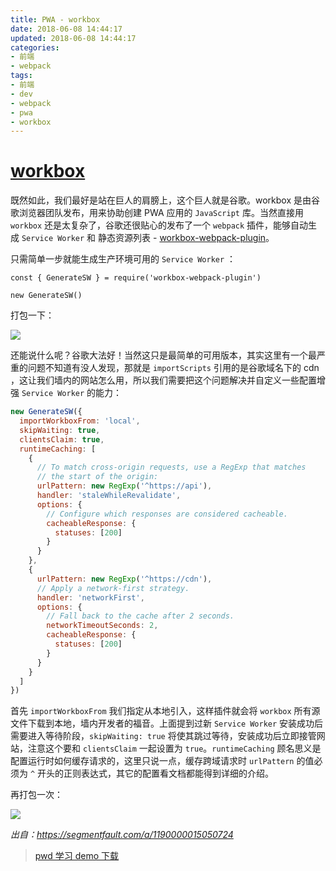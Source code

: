 ```yaml
---
title: PWA - workbox
date: 2018-06-08 14:44:17
updated: 2018-06-08 14:44:17
categories: 
- 前端
- webpack
tags:
- 前端
- dev
- webpack
- pwa
- workbox
---
```


# [workbox](https://developers.google.com/web/tools/workbox)

既然如此，我们最好是站在巨人的肩膀上，这个巨人就是谷歌。workbox 是由谷歌浏览器团队发布，用来协助创建 PWA 应用的 `JavaScript` 库。当然直接用 `workbox` 还是太复杂了，谷歌还很贴心的发布了一个 `webpack` 插件，能够自动生成 `Service Worker` 和 静态资源列表 - [workbox-webpack-plugin](https://developers.google.com/web/tools/workbox/modules/workbox-webpack-plugin)。

只需简单一步就能生成生产环境可用的 `Service Worker` ：

```
const { GenerateSW } = require('workbox-webpack-plugin')

new GenerateSW()
```

打包一下：

![](https://segmentfault.com/img/bVbbjuu?w=3028&h=1318)

还能说什么呢？谷歌大法好！当然这只是最简单的可用版本，其实这里有一个最严重的问题不知道有没人发现，那就是 `importScripts` 引用的是谷歌域名下的 cdn ，这让我们墙内的网站怎么用，所以我们需要把这个问题解决并自定义一些配置增强 `Service Worker` 的能力：

```javascript
new GenerateSW({
  importWorkboxFrom: 'local',
  skipWaiting: true,
  clientsClaim: true,
  runtimeCaching: [
    {
      // To match cross-origin requests, use a RegExp that matches
      // the start of the origin:
      urlPattern: new RegExp('^https://api'),
      handler: 'staleWhileRevalidate',
      options: {
        // Configure which responses are considered cacheable.
        cacheableResponse: {
          statuses: [200]
        }
      }
    },
    {
      urlPattern: new RegExp('^https://cdn'),
      // Apply a network-first strategy.
      handler: 'networkFirst',
      options: {
        // Fall back to the cache after 2 seconds.
        networkTimeoutSeconds: 2,
        cacheableResponse: {
          statuses: [200]
        }
      }
    }
  ]
})
```

首先 `importWorkboxFrom` 我们指定从本地引入，这样插件就会将 `workbox` 所有源文件下载到本地，墙内开发者的福音。上面提到过新 `Service Worker` 安装成功后需要进入等待阶段，`skipWaiting: true` 将使其跳过等待，安装成功后立即接管网站，注意这个要和 `clientsClaim` 一起设置为 `true`。`runtimeCaching` 顾名思义是配置运行时如何缓存请求的，这里只说一点，缓存跨域请求时 `urlPattern` 的值必须为 `^` 开头的正则表达式，其它的配置看文档都能得到详细的介绍。

再打包一次：

![](https://segmentfault.com/img/bVbbjwz?w=2014&h=1386)

*出自：<https://segmentfault.com/a/1190000015050724>*



> [pwd 学习 demo 下载](http://o8taa43yk.bkt.clouddn.com/offline-client.zip)

